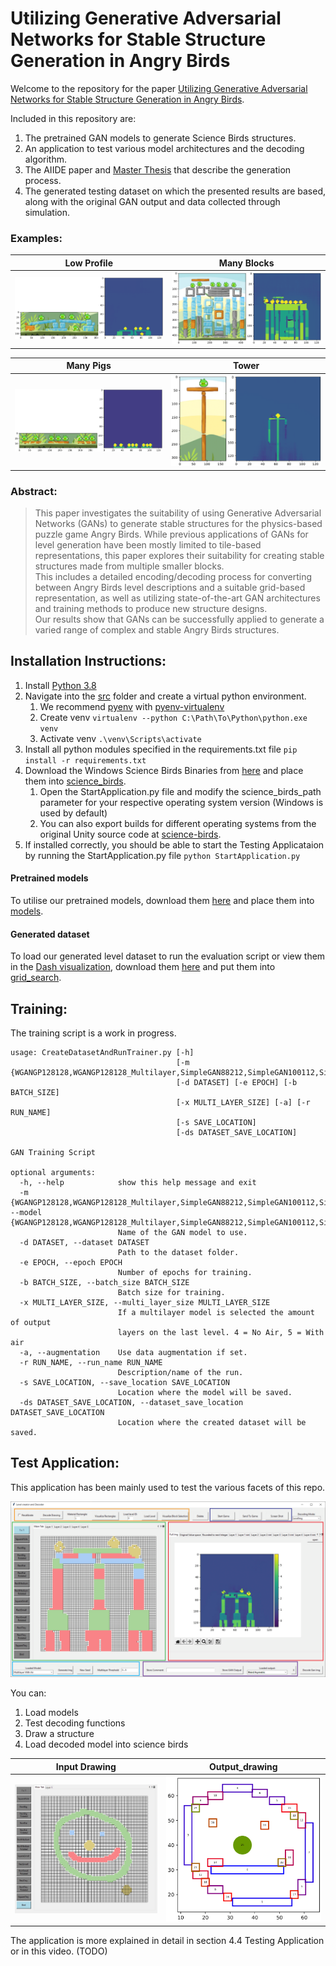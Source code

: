 
# Utilizing Generative Adversarial Networks for Stable Structure Generation in Angry Birds

Welcome to the repository for the paper [Utilizing Generative Adversarial Networks for Stable Structure Generation in Angry Birds](./AIIDE_Utilizing-Generative-Adversarial-Networks-for-Stable-Structure-Generation-in-Angry-Birds.pdf).

Included in this repository are:   
1. The pretrained GAN models to generate Science Birds structures.
2. An application to test various model architectures and the decoding algorithm.
3. The AIIDE paper and [Master Thesis](./Frederic_Abraham-Master_Thesis-Stable__Structure_Generation_with_GANs-signed.pdf) that describe the generation process.
4. The generated testing dataset on which the presented results are based, along with the original GAN output and data collected through simulation.

### Examples:

| Low Profile | Many Blocks |
|------------|------------------------------------------------|
| ![Low Profile](./images/created_structures/LowProfile/1_low_profile_page_0.png) | ![Many Blocks](./images/created_structures/NoBlocksDestroyedMostBlocks/0_block_new_page_0.png) |

| Many Pigs | Tower |
|------------|------------------------------------------------|
| ![Many Pigs](./images/created_structures/PigAmount/23_pig_amount_new_page_0.png) | ![Tower](./images/created_structures/Tower/1_towers_page_0.png) |

### Abstract:  
> This paper investigates the suitability of using Generative Adversarial Networks (GANs) to generate stable structures for the physics-based puzzle game Angry Birds. 
> While previous applications of GANs for level generation have been mostly limited to tile-based representations, this paper explores their suitability for creating stable structures made from multiple smaller blocks.   
> This includes a detailed encoding/decoding process for converting between Angry Birds level descriptions and a suitable grid-based representation, as well as utilizing state-of-the-art GAN architectures and training methods to produce new structure designs.  
> Our results show that GANs can be successfully applied to generate a varied range of complex and stable Angry Birds structures. 

## Installation Instructions:

1. Install [Python 3.8](https://www.python.org/downloads/release/python-380/)
1. Navigate into the [src](./src/) folder and create a virtual python environment.
   1. We recommend [pyenv](https://github.com/pyenv/pyenv) with [pyenv-virtualenv](https://github.com/pyenv/pyenv-virtualenv)
   1. Create venv `virtualenv --python C:\Path\To\Python\python.exe venv`
   1. Activate venv `.\venv\Scripts\activate`
1. Install all python modules specified in the requirements.txt file `pip install -r requirements.txt`
1. Download the Windows Science Birds Binaries from [here](https://github.com/Blaxzter/science-birds/releases/tag/v1.0.0) and place them into [science_birds](./src/resources/science_birds/).
   1. Open the StartApplication.py file and modify the science_birds_path parameter for your respective operating system version (Windows is used by default)
   1. You can also export builds for different operating systems from the original Unity source code at [science-birds](https://github.com/Blaxzter/science-birds).
1. If installed correctly, you should be able to start the Testing Applicataion by running the StartApplication.py file `python StartApplication.py`

#### Pretrained models 
To utilise our pretrained models, download them [here](https://drive.google.com/drive/folders/1veidxtf0s1Lwqk-Qj7wzvI2z9Rd3jzRf?usp=drive_link) and place them into [models](./models/).   

#### Generated dataset
To load our generated level dataset to run the evaluation script or view them in the [Dash visualization](https://dash.plotly.com/), download them [here](https://drive.google.com/drive/folders/1ob5ER3G-tJsDz0ypG5nax6Yq6ao4jkSA?usp=drive_link) and put them into [grid_search](./src/resources/data/eval/grid_search/).

## Training:

The training script is a work in progress.

```
usage: CreateDatasetAndRunTrainer.py [-h]
                                     [-m {WGANGP128128,WGANGP128128_Multilayer,SimpleGAN88212,SimpleGAN100112,SimpleGAN100116}]
                                     [-d DATASET] [-e EPOCH] [-b BATCH_SIZE]
                                     [-x MULTI_LAYER_SIZE] [-a] [-r RUN_NAME]
                                     [-s SAVE_LOCATION]
                                     [-ds DATASET_SAVE_LOCATION]

GAN Training Script

optional arguments:
  -h, --help            show this help message and exit
  -m {WGANGP128128,WGANGP128128_Multilayer,SimpleGAN88212,SimpleGAN100112,SimpleGAN100116}, --model {WGANGP128128,WGANGP128128_Multilayer,SimpleGAN88212,SimpleGAN100112,SimpleGAN100116}
                        Name of the GAN model to use.
  -d DATASET, --dataset DATASET
                        Path to the dataset folder.
  -e EPOCH, --epoch EPOCH
                        Number of epochs for training.
  -b BATCH_SIZE, --batch_size BATCH_SIZE
                        Batch size for training.
  -x MULTI_LAYER_SIZE, --multi_layer_size MULTI_LAYER_SIZE
                        If a multilayer model is selected the amount of output
                        layers on the last level. 4 = No Air, 5 = With air
  -a, --augmentation    Use data augmentation if set.
  -r RUN_NAME, --run_name RUN_NAME
                        Description/name of the run.
  -s SAVE_LOCATION, --save_location SAVE_LOCATION
                        Location where the model will be saved.
  -ds DATASET_SAVE_LOCATION, --dataset_save_location DATASET_SAVE_LOCATION
                        Location where the created dataset will be saved.

```

## Test Application:

This application has been mainly used to test the various facets of this repo.

![Application](./images/application/FullSizeApplication.png)

You can:
1. Load models
1. Test decoding functions
1. Draw a structure
1. Load decoded model into science birds

| Input Drawing | Output_drawing |
|------------|------------------------------------------------|
| ![Input Drawing](./images/application/Smily.png) | ![Output_drawing](./images/application/SmilyDecoded.png) |

The application is more explained in detail in section 4.4 Testing Application or in this video. (TODO)